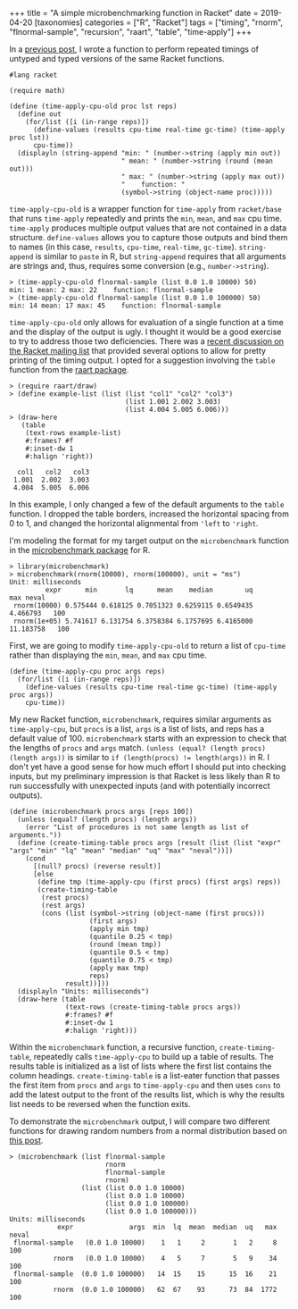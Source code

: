 +++
title = "A simple microbenchmarking function in Racket"
date = 2019-04-20
[taxonomies]
categories = ["R", "Racket"]
tags = ["timing", "rnorm", "flnormal-sample", "recursion", "raart", "table", "time-apply"]
+++

In a [previous post](/post/stochastic-population-model-r-racket/), I wrote a function to perform repeated timings of untyped and typed versions of the same Racket functions. 

<!-- more -->

```
#lang racket

(require math)

(define (time-apply-cpu-old proc lst reps)
  (define out
    (for/list ([i (in-range reps)])
      (define-values (results cpu-time real-time gc-time) (time-apply proc lst))
      cpu-time))
  (displayln (string-append "min: " (number->string (apply min out))
                            " mean: " (number->string (round (mean out)))
                            " max: " (number->string (apply max out))
                            "    function: "
                            (symbol->string (object-name proc)))))
```

`time-apply-cpu-old` is a wrapper function for `time-apply` from `racket/base` that runs `time-apply` repeatedly and prints the `min`, `mean`, and `max` cpu time. `time-apply` produces multiple output values that are not contained in a data structure. `define-values` allows you to capture those outputs and bind them to names (in this case, `results`, `cpu-time`, `real-time`, `gc-time`). `string-append` is similar to `paste` in R, but `string-append` requires that all arguments are strings and, thus, requires some conversion (e.g., `number->string`).

```
> (time-apply-cpu-old flnormal-sample (list 0.0 1.0 10000) 50)
min: 1 mean: 2 max: 22    function: flnormal-sample
> (time-apply-cpu-old flnormal-sample (list 0.0 1.0 100000) 50)
min: 14 mean: 17 max: 45    function: flnormal-sample
```

`time-apply-cpu-old` only allows for evaluation of a single function at a time and the display of the output is ugly. I thought it would be a good exercise to try to address those two deficiencies. There was a [recent discussion on the Racket mailing list](https://groups.google.com/forum/#!topic/racket-users/7MCIp7RmTh8) that provided several options to allow for pretty printing of the timing output. I opted for a suggestion involving the `table` function from the [raart package](https://docs.racket-lang.org/raart/index.html?q=raart).

```
> (require raart/draw)
> (define example-list (list (list "col1" "col2" "col3")
                             (list 1.001 2.002 3.003)
                             (list 4.004 5.005 6.006)))
> (draw-here
   (table
    (text-rows example-list)
    #:frames? #f
    #:inset-dw 1
    #:halign 'right))
    
  col1   col2   col3 
 1.001  2.002  3.003 
 4.004  5.005  6.006 
```

In this example, I only changed a few of the default arguments to the `table` function. I dropped the table borders, increased the horizontal spacing from 0 to 1, and changed the horizontal alignmental from `'left` to `'right`. 

I'm modeling the format for my target output on the `microbenchmark` function in the [microbenchmark package](https://cran.r-project.org/web/packages/microbenchmark/index.html) for R. 

```
> library(microbenchmark)
> microbenchmark(rnorm(10000), rnorm(100000), unit = "ms")
Unit: milliseconds
         expr      min       lq      mean    median        uq       max neval
 rnorm(10000) 0.575444 0.618125 0.7051323 0.6259115 0.6549435  4.466793   100
 rnorm(1e+05) 5.741617 6.131754 6.3758384 6.1757695 6.4165000 11.183758   100
```

First, we are going to modify `time-apply-cpu-old` to return a list of `cpu-time` rather than displaying the `min`, `mean`, and `max` cpu time.

```
(define (time-apply-cpu proc args reps)
  (for/list ([i (in-range reps)])
    (define-values (results cpu-time real-time gc-time) (time-apply proc args))
    cpu-time))
```

My new Racket function, `microbenchmark`, requires similar arguments as `time-apply-cpu`, but `procs` is a list, `args` is a list of lists, and reps has a default value of 100. `microbenchmark` starts with an expression to check that the lengths of `procs` and `args` match. `(unless (equal? (length procs) (length args))` is similar to `if (length(procs) != length(args))` in R. I don't yet have a good sense for how much effort I should put into checking inputs, but my preliminary impression is that Racket is less likely than R to run successfully with unexpected inputs (and with potentially incorrect outputs).

```
(define (microbenchmark procs args [reps 100])
  (unless (equal? (length procs) (length args))
    (error "List of procedures is not same length as list of arguments."))
  (define (create-timing-table procs args [result (list (list "expr" "args" "min" "lq" "mean" "median" "uq" "max" "neval"))])
    (cond
      [(null? procs) (reverse result)]
      [else
       (define tmp (time-apply-cpu (first procs) (first args) reps))
       (create-timing-table
        (rest procs)
        (rest args)
        (cons (list (symbol->string (object-name (first procs)))
                    (first args)
                    (apply min tmp)
                    (quantile 0.25 < tmp)
                    (round (mean tmp))
                    (quantile 0.5 < tmp)
                    (quantile 0.75 < tmp)
                    (apply max tmp)
                    reps)
              result))]))
  (displayln "Units: milliseconds")
  (draw-here (table
              (text-rows (create-timing-table procs args))
              #:frames? #f
              #:inset-dw 1
              #:halign 'right)))
```

Within the `microbenchmark` function, a recursive function, `create-timing-table`, repeatedly calls `time-apply-cpu` to build up a table of results. The results table is initialized as a list of lists where the first list contains the column headings. `create-timing-table` is a list-eater function that passes the first item from `procs` and `args` to `time-apply-cpu` and then uses `cons` to add the latest output to the front of the results list, which is why the results list needs to be reversed when the function exits. 

To demonstrate the `microbenchmark` output, I will compare two different functions for drawing random numbers from a normal distribution based on [this post](/post/generating-random-numbers-r-racket/).

```
> (microbenchmark (list flnormal-sample
                        rnorm
                        flnormal-sample
                        rnorm)
                  (list (list 0.0 1.0 10000)
                        (list 0.0 1.0 10000)
                        (list 0.0 1.0 100000)
                        (list 0.0 1.0 100000)))
Units: milliseconds
            expr              args  min  lq  mean  median  uq   max  neval 
 flnormal-sample   (0.0 1.0 10000)    1   1     2       1   2     8    100 
           rnorm   (0.0 1.0 10000)    4   5     7       5   9    34    100 
 flnormal-sample  (0.0 1.0 100000)   14  15    15      15  16    21    100 
           rnorm  (0.0 1.0 100000)   62  67    93      73  84  1772    100 
```
